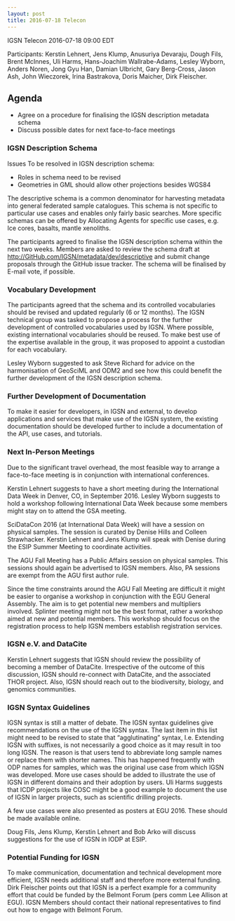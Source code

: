 ```yaml
---
layout: post
title: 2016-07-18 Telecon
---
```


IGSN Telecon 2016-07-18
09:00 EDT

Participants: Kerstin Lehnert, Jens Klump, Anusuriya Devaraju, Dough Fils, Brent McInnes, Uli Harms, Hans-Joachim Wallrabe-Adams, Lesley Wyborn, Anders Noren, Jong Gyu Han, Damian Ulbricht, Gary Berg-Cross, Jason Ash, John Wieczorek, Irina Bastrakova, Doris Maicher, Dirk Fleischer.

## Agenda
  - Agree on a procedure for finalising the IGSN description metadata schema
  - Discuss possible dates for next face-to-face meetings

### IGSN Description Schema

Issues To be resolved in IGSN description schema:
  - Roles in schema need to be revised
  - Geometries in GML should allow other projections besides WGS84

The descriptive schema is a common denominator for harvesting metadata into general federated sample catalogues. This schema is not specific to particular use cases and enables only fairly basic searches. More specific schemas can be offered by Allocating Agents for specific use cases, e.g. Ice cores, basalts, mantle xenoliths.

The participants agreed to finalise the IGSN description schema within the next two weeks. Members are asked to review the schema draft at http://GitHub.com/IGSN/metadata/dev/descriptive and submit change proposals through the GitHub issue tracker. The schema will be finalised by E-mail vote, if possible.

### Vocabulary Development

The participants agreed that the schema and its controlled vocabularies should be revised and updated regularly (6 or 12 months). The IGSN technical group was tasked to propose a process for the further development of controlled vocabularies used by IGSN. Where possible, existing international vocabularies should be reused. To make best use of the expertise available in the group, it was proposed to appoint a custodian for each vocabulary. 

Lesley Wyborn suggested to ask Steve Richard for advice on the harmonisation of GeoSciML and ODM2 and see how this could benefit the further development of the IGSN description schema.

### Further Development of Documentation

To make it easier for developers, in IGSN and external, to develop applications and services that make use of the IGSN system, the existing documentation should be developed further to include a documentation of the API, use cases, and tutorials.

### Next In-Person Meetings

Due to the significant travel overhead, the most feasible way to arrange a face-to-face meeting is in conjunction with international conferences.

Kerstin Lehnert suggests to have a short meeting during the International Data Week in Denver, CO, in September 2016. Lesley Wyborn suggests to hold a workshop following International Data Week because some members might stay on to attend the GSA meeting.

SciDataCon 2016 (at International Data Week) will have a session on physical samples. The session is curated by Denise Hills and Colleen Strawhacker. Kerstin Lehnert and Jens Klump will speak with Denise during the ESIP Summer Meeting to coordinate activities.

The AGU Fall Meeting has a Public Affairs session on physical samples. This sessions should again be advertised to IGSN members. Also, PA sessions are exempt from the AGU first author rule.

Since the time constraints around the AGU Fall Meeting are difficult it might be easier to organise a workshop in conjunction with the EGU General Assembly. The aim is to get potential new members and multipliers involved. Splinter meeting might not be the best format, rather a workshop aimed at new and potential members. This workshop should focus on the registration process to help IGSN members establish registration services.

### IGSN e.V. and DataCite

Kerstin Lehnert suggests that IGSN should review the possibility of becoming a member of DataCite. Irrespective of the outcome of this discussion, IGSN should re-connect with DataCite, and the associated THOR project. Also, IGSN should reach out to the biodiversity, biology, and genomics communities.

### IGSN Syntax Guidelines

IGSN syntax is still a matter of debate. The IGSN syntax guidelines give recommendations on the use of the IGSN syntax. The last item in this list might need to be revised to state that “agglutinating” syntax, I.e. Extending IGSN with suffixes, is not necessarily a good choice as it may result in too long IGSN. The reason is that users tend to abbreviate long sample names or replace them with shorter names. This has happened frequently with ODP names for samples, which was the original use case from which IGSN was developed. More use cases should be added to illustrate the use of IGSN in different domains and their adoption by users. Uli Harms suggests that ICDP projects like COSC might be a good example to document the use of IGSN in larger projects, such as scientific drilling projects.

A few use cases were also presented as posters at EGU 2016. These should be made available online.

Doug Fils, Jens Klump, Kerstin Lehnert and Bob Arko will discuss suggestions for the use of IGSN in IODP at ESIP.

### Potential Funding for IGSN
To make communication, documentation and technical development more efficient, IGSN needs additional staff and therefore more external funding. Dirk Fleischer points out that IGSN is a perfect example for a community effort that could be funded by the Belmont Forum (pers comm Lee Allison at EGU). IGSN Members should contact their national representatives to find out how to engage with Belmont Forum.